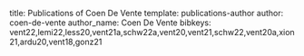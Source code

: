 title: Publications of Coen De Vente
template: publications-author
author: coen-de-vente
author_name: Coen De Vente
bibkeys: vent22,lemi22,less20,vent21a,schw22a,vent20,vent21,schw22,vent20a,xion21,ardu20,vent18,gonz21